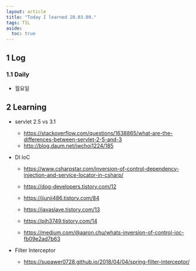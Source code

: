 ```yaml
---
layout: article
title: "Today I learned 20.03.09."
tags: TIL
aside:
  toc: true
---
```


## 1 Log

### 1.1 Daily

- 월요일




## 2 Learning

- servlet 2.5 vs 3.1
  - https://stackoverflow.com/questions/1638865/what-are-the-differences-between-servlet-2-5-and-3
  - http://blog.daum.net/jwchoi1224/185

- DI IoC

  - https://www.csharpstar.com/inversion-of-control-dependency-injection-and-service-locator-in-csharp/
  - https://dog-developers.tistory.com/12
  - https://jjunii486.tistory.com/84
  - https://javaslave.tistory.com/13
  - https://pjh3749.tistory.com/14

  - https://medium.com/@aaron.chu/whats-inversion-of-control-ioc-fb09e2ad7b63

- Filter Interceptor
  
  - https://supawer0728.github.io/2018/04/04/spring-filter-interceptor/

